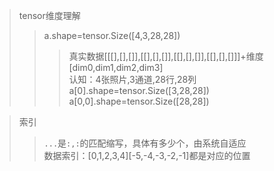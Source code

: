 >tensor维度理解
>>a.shape=tensor.Size([4,3,28,28])
>>>真实数据[[[],[],[]],[[],[],[]],[[],[],[]],[[],[],[]]]+维度[dim0,dim1,dim2,dim3]<br>
>>>认知：4张照片,3通道,28行,28列<br>
>>>a[0].shape=tensor.Size([3,28,28])<br>
>>>a[0,0].shape=tensor.Size([28,28])


>索引
>>`...`是`:,:`的匹配缩写，具体有多少个，由系统自适应<br>
>>数据索引：[0,1,2,3,4][-5,-4,-3,-2,-1]都是对应的位置
